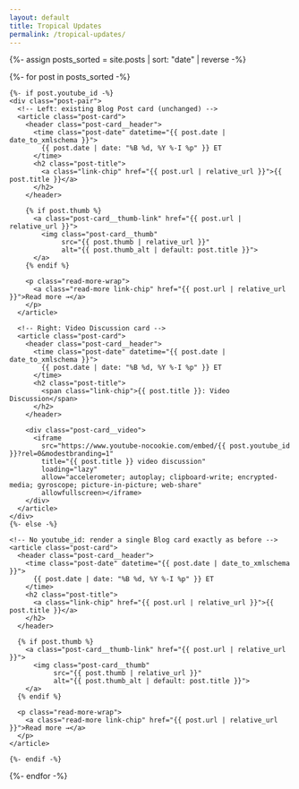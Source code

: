 ```yaml
---
layout: default
title: Tropical Updates
permalink: /tropical-updates/
---
```


{%- assign posts_sorted = site.posts | sort: "date" | reverse -%}

<div class="posts-grid posts-grid--fit">
  {%- for post in posts_sorted -%}

    {%- if post.youtube_id -%}
    <div class="post-pair">
      <!-- Left: existing Blog Post card (unchanged) -->
      <article class="post-card">
        <header class="post-card__header">
          <time class="post-date" datetime="{{ post.date | date_to_xmlschema }}">
            {{ post.date | date: "%B %d, %Y %-I %p" }} ET
          </time>
          <h2 class="post-title">
            <a class="link-chip" href="{{ post.url | relative_url }}">{{ post.title }}</a>
          </h2>
        </header>

        {% if post.thumb %}
          <a class="post-card__thumb-link" href="{{ post.url | relative_url }}">
            <img class="post-card__thumb"
                 src="{{ post.thumb | relative_url }}"
                 alt="{{ post.thumb_alt | default: post.title }}">
          </a>
        {% endif %}

        <p class="read-more-wrap">
          <a class="read-more link-chip" href="{{ post.url | relative_url }}">Read more →</a>
        </p>
      </article>

      <!-- Right: Video Discussion card -->
      <article class="post-card">
        <header class="post-card__header">
          <time class="post-date" datetime="{{ post.date | date_to_xmlschema }}">
            {{ post.date | date: "%B %d, %Y %-I %p" }} ET
          </time>
          <h2 class="post-title">
            <span class="link-chip">{{ post.title }}: Video Discussion</span>
          </h2>
        </header>

        <div class="post-card__video">
          <iframe
            src="https://www.youtube-nocookie.com/embed/{{ post.youtube_id }}?rel=0&modestbranding=1"
            title="{{ post.title }} video discussion"
            loading="lazy"
            allow="accelerometer; autoplay; clipboard-write; encrypted-media; gyroscope; picture-in-picture; web-share"
            allowfullscreen></iframe>
        </div>
      </article>
    </div>
    {%- else -%}

    <!-- No youtube_id: render a single Blog card exactly as before -->
    <article class="post-card">
      <header class="post-card__header">
        <time class="post-date" datetime="{{ post.date | date_to_xmlschema }}">
          {{ post.date | date: "%B %d, %Y %-I %p" }} ET
        </time>
        <h2 class="post-title">
          <a class="link-chip" href="{{ post.url | relative_url }}">{{ post.title }}</a>
        </h2>
      </header>

      {% if post.thumb %}
        <a class="post-card__thumb-link" href="{{ post.url | relative_url }}">
          <img class="post-card__thumb"
               src="{{ post.thumb | relative_url }}"
               alt="{{ post.thumb_alt | default: post.title }}">
        </a>
      {% endif %}

      <p class="read-more-wrap">
        <a class="read-more link-chip" href="{{ post.url | relative_url }}">Read more →</a>
      </p>
    </article>

    {%- endif -%}

  {%- endfor -%}
</div>
